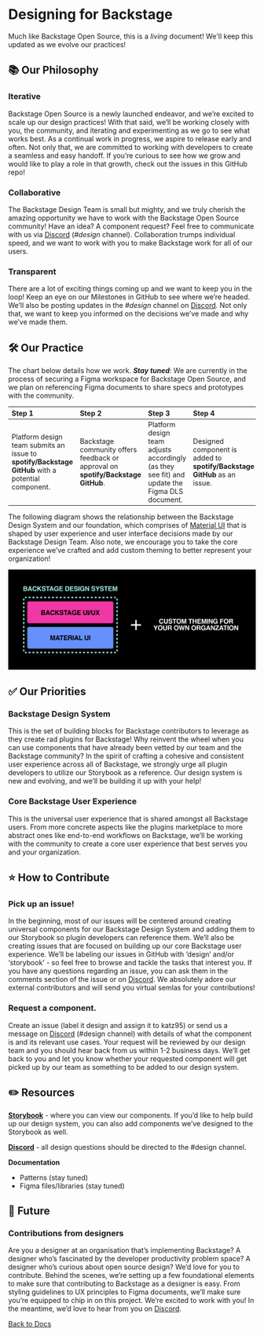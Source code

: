 # Designing for Backstage 

Much like Backstage Open Source, this is a *living* document! We'll keep this updated as we evolve our practices!

## 📚 Our Philosophy

### Iterative
Backstage Open Source is a newly launched endeavor, and we’re excited to scale up our design practices! With that said, we’ll be working closely with you, the community, and iterating and experimenting as we go to see what works best. As a continual work in progress, we aspire to release early and often. Not only that, we are committed to working with developers to create a seamless and easy handoff. If you’re curious to see how we grow and would like to play a role in that growth, check out the issues in this GitHub repo! 


### Collaborative
The Backstage Design Team is small but mighty, and we truly cherish the amazing opportunity we have to work with the Backstage Open Source community! Have an idea? A component request? Feel free to communicate with us via [Discord](https://discord.gg/PefUsZ) (*#design* channel). Collaboration trumps individual speed, and we want to work with you to make Backstage work for all of our users. 


### Transparent
There are a lot of exciting things coming up and we want to keep you in the loop! Keep an eye on our Milestones in GitHub to see where we’re headed. We’ll also be posting updates in the *#design* channel on [Discord](https://discord.gg/PefUsZ). Not only that, we want to keep you informed on the decisions we’ve made and why we’ve made them. 


## 🛠 Our Practice
The chart below details how we work. ***Stay tuned***: We are currently in the process of securing a Figma workspace for Backstage Open Source, and we plan on referencing Figma documents to share specs and prototypes with the community.

|  Step 1 |  Step 2 | Step 3  |  Step 4 |  Step 5 | Step 6  |
|:---|:---|:---|:---|:---|:---|
|  Platform design team submits an issue to **spotify/Backstage GitHub** with a potential component. |  Backstage community offers feedback or approval on **spotify/Backstage GitHub**. |  Platform design team adjusts accordingly (as they see fit) and update the Figma DLS document. |  Designed component is added to **spotify/Backstage GitHub** as an issue. |  External or internal Backstage open source contributors build the component. |  External or internal contributors add the component to the **Backstage Storybook**. 🎉 |



The following diagram shows the relationship between the Backstage Design System and our foundation, which comprises of [Material UI](https://material-ui.com/) that is shaped by user experience and user interface decisions made by our Backstage Design Team. Also note, we encourage you to take the core experience we’ve crafted and add custom theming to better represent your organization! 

![dls](DLS.png)


## ✅ Our Priorities
### Backstage Design System
This is the set of building blocks for Backstage contributors to leverage as they create rad plugins for Backstage! Why reinvent the wheel when you can use components that have already been vetted by our team and the Backstage community? In the spirit of crafting a cohesive and consistent user experience across all of Backstage, we strongly urge all plugin developers to utilize our Storybook as a reference. Our design system is new and evolving, and we’ll be building it up with your help! 
### Core Backstage User Experience
This is the universal user experience that is shared amongst all Backstage users. From more concrete aspects like the plugins marketplace to more abstract ones like end-to-end workflows on Backstage, we’ll be working with the community to create a core user experience that best serves you and your organization. 

## ⭐️ How to Contribute
### Pick up an issue! 
In the beginning, most of our issues will be centered around creating universal components for our Backstage Design System and adding them to our Storybook so plugin developers can reference them. We’ll also be creating issues that are focused on building up our core Backstage user experience. We’ll be labeling our issues in GitHub with ‘design’ and/or ‘storybook’ - so feel free to browse and tackle the tasks that interest you. If you have any questions regarding an issue, you can ask them in the comments section of the issue or on [Discord](https://discord.gg/PefUsZ). We absolutely adore our external contributors and will send you virtual semlas  for your contributions!

### Request a component.
Create an issue (label it design and assign it to katz95) or send us a message on [Discord](https://discord.gg/PefUsZ) (#design channel) with details of what the component is and its relevant use cases. Your request will be reviewed by our design team and you should hear back from us within 1-2 business days. We’ll get back to you and let you know whether your requested component will get picked up by our team as something to be added to our design system.

## ✏️ Resources
**[Storybook](http://storybook.backstage.io/)** - where you can view our components. If you’d like to help build up our design system, you can also add components we’ve designed to the Storybook as well.

**[Discord](https://discord.gg/PefUsZ)** - all design questions should be directed to the #design channel.

**Documentation**
- Patterns (stay tuned)
- Figma files/libraries (stay tuned)

## 🔮 Future
### Contributions from designers
Are you a designer at an organisation that’s implementing Backstage? A designer who’s fascinated by the developer productivity problem space? A designer who’s curious about open source design? We’d love for you to contribute. Behind the scenes, we’re setting up a few foundational elements to make sure that contributing to Backstage as a designer is easy. From styling guidelines to UX principles to Figma documents, we’ll make sure you’re equipped to chip in on this project. We’re excited to work with you! In the meantime, we’d love to hear from you on [Discord](https://discord.gg/PefUsZ).


[Back to Docs](../README.md)
